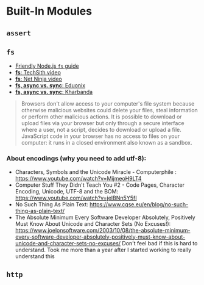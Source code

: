 # Built-In Modules

## `assert`

## `fs`

* [Friendly Node.js `fs` guide](https://areknawo.com/node-js-file-system-api-beginner-friendly-guide/)
* [__fs__: TechSith video](https://www.youtube.com/watch?v=a6dRdtOy4Bg)
* [__fs__: Net Ninja video](https://www.youtube.com/watch?v=U57kU311-nE)
* [__fs, async vs. sync__: Eduonix](https://www.youtube.com/watch?v=vctMo1fDwV4)
* [__fs, async vs. sync__: Kharbanda](https://www.youtube.com/watch?v=dgdcXGxh93s)


> Browsers don't allow access to your computer's file system because otherwise malicious websites could delete your files, steal information or perform other malicious actions. It is possible to download or upload files via your browser but only through a secure interface where a user, not a script, decides to download or upload a file. JavaScript code in your browser has no access to files on your computer: it runs in a closed environment also known as a sandbox.

### About encodings (why you need to add utf-8):

- Characters, Symbols and the Unicode Miracle - Computerphile : https://www.youtube.com/watch?v=MijmeoH9LT4
- Computer Stuff They Didn't Teach You #2 - Code Pages, Character Encoding, Unicode, UTF-8 and the BOM: https://www.youtube.com/watch?v=jeIBNn5Y5fI
- No Such Thing As Plain Text:  https://www.cqse.eu/en/blog/no-such-thing-as-plain-text/
- The Absolute Minimum Every Software Developer Absolutely, Positively Must Know About Unicode and Character Sets (No Excuses!): https://www.joelonsoftware.com/2003/10/08/the-absolute-minimum-every-software-developer-absolutely-positively-must-know-about-unicode-and-character-sets-no-excuses/
Don't feel bad if this is hard to understand. Took me more than a year after I started working to really understand this

## `http`
